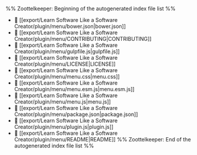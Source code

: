 %% Zoottelkeeper: Beginning of the autogenerated index file list  %%
- 📄 [[export/Learn Software Like a Software Creator/plugin/menu/bower.json|bower.json]]
- 📄 [[export/Learn Software Like a Software Creator/plugin/menu/CONTRIBUTING|CONTRIBUTING]]
- 📄 [[export/Learn Software Like a Software Creator/plugin/menu/gulpfile.js|gulpfile.js]]
- 📄 [[export/Learn Software Like a Software Creator/plugin/menu/LICENSE|LICENSE]]
- 📄 [[export/Learn Software Like a Software Creator/plugin/menu/menu.css|menu.css]]
- 📄 [[export/Learn Software Like a Software Creator/plugin/menu/menu.esm.js|menu.esm.js]]
- 📄 [[export/Learn Software Like a Software Creator/plugin/menu/menu.js|menu.js]]
- 📄 [[export/Learn Software Like a Software Creator/plugin/menu/package.json|package.json]]
- 📄 [[export/Learn Software Like a Software Creator/plugin/menu/plugin.js|plugin.js]]
- 📄 [[export/Learn Software Like a Software Creator/plugin/menu/README|README]]
%% Zoottelkeeper: End of the autogenerated index file list  %%
